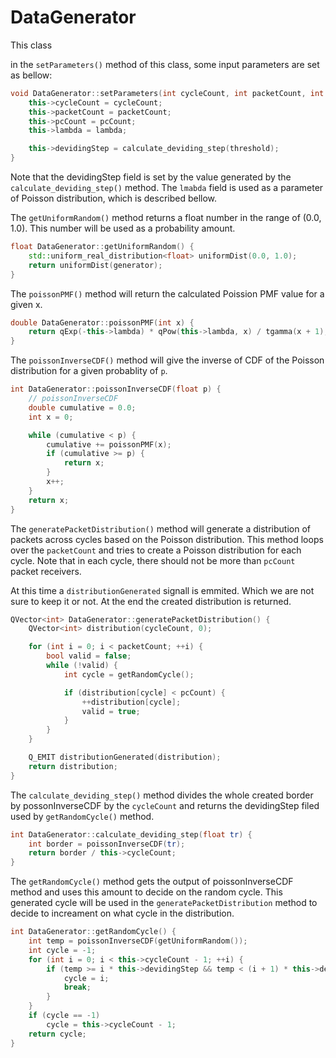 # DataGenerator
This class 

in the `setParameters()` method of this class, some input parameters are set as bellow:
```cpp
void DataGenerator::setParameters(int cycleCount, int packetCount, int pcCount, double lambda, float threshold) {
    this->cycleCount = cycleCount;
    this->packetCount = packetCount;
    this->pcCount = pcCount;
    this->lambda = lambda;

    this->devidingStep = calculate_deviding_step(threshold);
}
```
Note that the devidingStep field is set by the value generated by the `calculate_deviding_step()` method.
The `lmabda` field is used as a parameter of Poisson distribution, which is described bellow. 


The `getUniformRandom()` method returns a float number in the range of (0.0, 1.0). This number will be used as a probability amount.
```cpp
float DataGenerator::getUniformRandom() {
    std::uniform_real_distribution<float> uniformDist(0.0, 1.0);
    return uniformDist(generator);
}
```

The `poissonPMF()` method will return the calculated Poission PMF value for a given x.
```cpp
double DataGenerator::poissonPMF(int x) {
    return qExp(-this->lambda) * qPow(this->lambda, x) / tgamma(x + 1);
}
```

The `poissonInverseCDF()` method will give the inverse of CDF of the Poisson distribution for a given probablity of `p`.
```cpp
int DataGenerator::poissonInverseCDF(float p) {
    // poissonInverseCDF
    double cumulative = 0.0;
    int x = 0;

    while (cumulative < p) {
        cumulative += poissonPMF(x);
        if (cumulative >= p) {
            return x;
        }
        x++;
    }
    return x;
}
```

The `generatePacketDistribution()` method will generate a distribution of packets across cycles based on the Poisson distribution.
This method loops over the `packetCount` and tries to create a Poisson distribution for each cycle. Note that in each cycle, there should not be more than `pcCount` packet receivers. 

At this time a `distributionGenerated` signall is emmited. Which we are not sure to keep it or not. 
At the end the created distribution is returned.
```cpp
QVector<int> DataGenerator::generatePacketDistribution() {
    QVector<int> distribution(cycleCount, 0);

    for (int i = 0; i < packetCount; ++i) {
        bool valid = false;
        while (!valid) {
            int cycle = getRandomCycle();

            if (distribution[cycle] < pcCount) {
                ++distribution[cycle];
                valid = true;
            }
        }
    }

    Q_EMIT distributionGenerated(distribution);
    return distribution;
}
```

The `calculate_deviding_step()` method divides the whole created border by possonInverseCDF by the `cycleCount` and returns the devidingStep filed used by `getRandomCycle()` method.
```cpp
int DataGenerator::calculate_deviding_step(float tr) {
    int border = poissonInverseCDF(tr);
    return border / this->cycleCount;
}
```

The `getRandomCycle()` method gets the output of poissonInverseCDF method and uses this amount to decide on the random cycle.
This generated cycle will be used in the `generatePacketDistribution` method to decide to increament on what cycle in the distribution.
```cpp
int DataGenerator::getRandomCycle() {
    int temp = poissonInverseCDF(getUniformRandom());
    int cycle = -1;
    for (int i = 0; i < this->cycleCount - 1; ++i) {
        if (temp >= i * this->devidingStep && temp < (i + 1) * this->devidingStep) {
            cycle = i;
            break;
        }
    }
    if (cycle == -1)
        cycle = this->cycleCount - 1;
    return cycle;
}
```